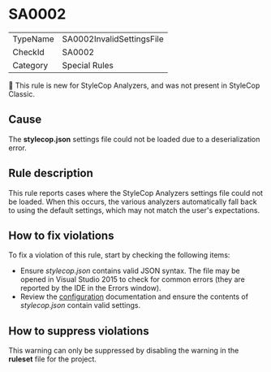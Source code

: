 ﻿# SA0002

<table>
<tr>
  <td>TypeName</td>
  <td>SA0002InvalidSettingsFile</td>
</tr>
<tr>
  <td>CheckId</td>
  <td>SA0002</td>
</tr>
<tr>
  <td>Category</td>
  <td>Special Rules</td>
</tr>
</table>

:memo: This rule is new for StyleCop Analyzers, and was not present in StyleCop Classic.

## Cause

The **stylecop.json** settings file could not be loaded due to a deserialization error.

## Rule description

This rule reports cases where the StyleCop Analyzers settings file could not be loaded. When this occurs, the various
analyzers automatically fall back to using the default settings, which may not match the user's expectations.

## How to fix violations

To fix a violation of this rule, start by checking the following items:

- Ensure <em>stylecop.json</em> contains valid JSON syntax. The file may be opened in Visual Studio 2015 to check for
  common errors (they are reported by the IDE in the Errors window).
- Review the [configuration](Configuration.md) documentation and ensure the contents of <em>stylecop.json</em> contain
  valid settings.

## How to suppress violations

This warning can only be suppressed by disabling the warning in the **ruleset** file for the project.
